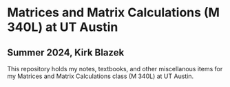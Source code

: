 # Matrices and Matrix Calculations (M 340L) at UT Austin
## Summer 2024, Kirk Blazek
This repository holds my notes, textbooks, and other miscellanous items for my Matrices and Matrix Calculations class (M 340L) at UT Austin.
